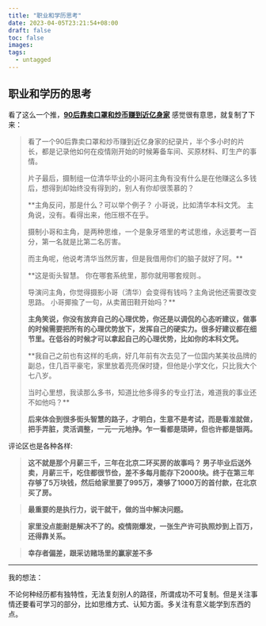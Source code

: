 ```yaml
---
title: "职业和学历思考"
date: 2023-04-05T23:21:54+08:00
draft: false
toc: false
images:
tags:
  - untagged
---
```

## 职业和学历的思考

看了这么一个推，[**90后靠卖口罩和炒币赚到近亿身家**](https://twitter.com/jike_collection/status/1643571222150795266) 感觉很有意思，就复制了下来：

>
> 看了一个90后靠卖口罩和炒币赚到近亿身家的纪录片，半个多小时的片长，都是记录他如何在疫情刚开始的时候筹备车间、买原材料、盯生产的事情。
>
> 片子最后，摄制组一位清华毕业的小哥问主角有没有什么是在他赚这么多钱后，想得到却始终没有得到的，别人有你却很羡慕的？
>
>
> **主角反问，那是什么？可以举个例子？
> 小哥说，比如清华本科文凭。
> 主角说，没有。看得出来，他压根不在乎。
>
> 摄制小哥和主角，是两种思维，一个是象牙塔里的考试思维，永远要考一百分，第一名就是比第二名厉害。
>
> 而主角呢，他说考清华当然厉害，但是我借用你们的脑子就好了阿。**
>
>
>
> **这是街头智慧。
> 你在哪套系统里，那你就用哪套规则.。
>
> 导演问主角，你觉得摄影小哥（清华）会变得有钱吗？主角说他还需要改变思路。
> 小哥揶揄了一句，从卖莆田鞋开始吗？**
>
> **主角笑说，你没有放弃自己的心理优势，你还是以调侃的心态听建议，做事的时候需要把所有的心理优势放下，发挥自己的硬实力。很多好建议都在细节里。在低谷的时候才可以拿起自己的心理优势，比如你的本科文凭。**
>
>
> **我自己之前也有这样的毛病，好几年前有次去见了一位国内某美妆品牌的副总，住几百平豪宅，家里放着亮亮保时捷，但他是小学文化，只比我大个七八岁。
>
> 当时心里想，我读那么多书，知道比他多得多的专业打法，难道我的事业还不如他吗？**
>
> **后来体会到很多街头智慧的路子，才明白，生意不是考试，而是看准就做，把手弄脏，灵活调整，一元一元地挣。乍一看都是琐碎，但也许都是银两。**



评论区也是各种各样:

> **这不就是那个月薪三千，三年在北京二环买房的故事吗？
> 男子毕业后送外卖，月薪三千，吃住都很节俭，差不多每月能存下2000块。终于在第三年存够了5万块钱，然后给家里要了995万，凑够了1000万的首付款，在北京买了房。**

> **最重要的是执行力，说干就干，做的当中解决问题。**

> **家里没点能耐是解决不了的。疫情刚爆发，一张生产许可执照炒到上百万，还得靠关系。**

> **幸存者偏差，跟采访赌场里的赢家差不多**


---

我的想法：

不论何种经历都有独特性，无法复刻别人的路径，所谓成功不可复制。但是关注事情还要看可学习的部分，比如思维方式、认知方面。多关注有意义能学到东西的点。
